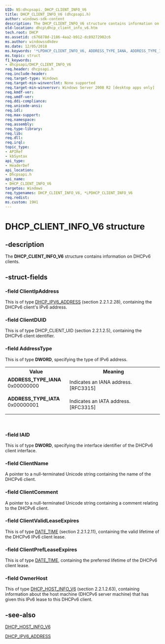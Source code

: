 ```yaml
---
UID: NS:dhcpsapi._DHCP_CLIENT_INFO_V6
title: DHCP_CLIENT_INFO_V6 (dhcpsapi.h)
author: windows-sdk-content
description: The DHCP_CLIENT_INFO_V6 structure contains information on DHCPv6 clients.
old-location: dhcp\dhcp_client_info_v6.htm
tech.root: DHCP
ms.assetid: c676878d-2186-4aa2-b912-dc89272902c6
ms.author: windowssdkdev
ms.date: 12/05/2018
ms.keywords: '*LPDHCP_CLIENT_INFO_V6, ADDRESS_TYPE_IANA, ADDRESS_TYPE_IATA, DHCP_CLIENT_INFO_V6, DHCP_CLIENT_INFO_V6 structure [DHCP], PDHCP_CLIENT_INFO_V6, PDHCP_CLIENT_INFO_V6 structure pointer [DHCP], dhcp.dhcp_client_info_v6, dhcpsapi/DHCP_CLIENT_INFO_V6, dhcpsapi/PDHCP_CLIENT_INFO_V6'
ms.topic: struct
f1_keywords:
- dhcpsapi/DHCP_CLIENT_INFO_V6
req.header: dhcpsapi.h
req.include-header: 
req.target-type: Windows
req.target-min-winverclnt: None supported
req.target-min-winversvr: Windows Server 2008 R2 [desktop apps only]
req.kmdf-ver: 
req.umdf-ver: 
req.ddi-compliance: 
req.unicode-ansi: 
req.idl: 
req.max-support: 
req.namespace: 
req.assembly: 
req.type-library: 
req.lib: 
req.dll: 
req.irql: 
topic_type:
- APIRef
- kbSyntax
api_type:
- HeaderDef
api_location:
- Dhcpsapi.h
api_name:
- DHCP_CLIENT_INFO_V6
targetos: Windows
req.typenames: DHCP_CLIENT_INFO_V6, *LPDHCP_CLIENT_INFO_V6
req.redist: 
ms.custom: 19H1
---
```


# DHCP_CLIENT_INFO_V6 structure


## -description


The <b>DHCP_CLIENT_INFO_V6</b> structure contains information on DHCPv6 clients.


## -struct-fields




### -field ClientIpAddress

This is of type <a href="https://docs.microsoft.com/windows/desktop/api/dhcpsapi/ns-dhcpsapi-dhcp_ipv6_address">DHCP_IPV6_ADDRESS</a> (section 2.2.1.2.28), containing the DHCPv6 client's IPv6 address.


### -field ClientDUID

This is of type DHCP_CLIENT_UID (section 2.2.1.2.5), containing the DHCPv6 client identifier.


### -field AddressType

This is of type <b>DWORD</b>, specifying the type of IPv6 address.

<table>
<tr>
<th>Value</th>
<th>Meaning</th>
</tr>
<tr>
<td width="40%"><a id="ADDRESS_TYPE_IANA"></a><a id="address_type_iana"></a><dl>
<dt><b>ADDRESS_TYPE_IANA</b></dt>
<dt>0x00000000</dt>
</dl>
</td>
<td width="60%">
Indicates an IANA address. [RFC3315]

</td>
</tr>
<tr>
<td width="40%"><a id="ADDRESS_TYPE_IATA"></a><a id="address_type_iata"></a><dl>
<dt><b>ADDRESS_TYPE_IATA</b></dt>
<dt>0x00000001</dt>
</dl>
</td>
<td width="60%">
Indicates an IATA address. [RFC3315]

</td>
</tr>
</table>
 


### -field IAID

This is of type <b>DWORD</b>, specifying the interface identifier of the DHCPv6 client interface.


### -field ClientName

A pointer to a null-terminated Unicode string containing the name of the DHCPv6 client.


### -field ClientComment

A pointer to a null-terminated Unicode string containing a comment relating to the DHCPv6 client.


### -field ClientValidLeaseExpires

This is of type <a href="https://docs.microsoft.com/windows/desktop/api/dhcpsapi/ns-dhcpsapi-date_time">DATE_TIME</a> (section 2.2.1.2.11), containing the valid lifetime of the DHCPv6 IPv6 client lease.


### -field ClientPrefLeaseExpires

This is of type <a href="https://docs.microsoft.com/windows/desktop/api/dhcpsapi/ns-dhcpsapi-date_time">DATE_TIME</a>, containing the preferred lifetime of the DHCPv6 client lease.


### -field OwnerHost

This of type <a href="https://docs.microsoft.com/windows/desktop/api/dhcpsapi/ns-dhcpsapi-dhcp_host_info_v6">DHCP_HOST_INFO_V6</a> (section 2.2.1.2.63), containing information about the host machine (DHCPv6 server machine) that has given this IPv6 lease to this DHCPv6 client.


## -see-also




<a href="https://docs.microsoft.com/windows/desktop/api/dhcpsapi/ns-dhcpsapi-dhcp_host_info_v6">DHCP_HOST_INFO_V6</a>



<a href="https://docs.microsoft.com/windows/desktop/api/dhcpsapi/ns-dhcpsapi-dhcp_ipv6_address">DHCP_IPV6_ADDRESS</a>
 

 

